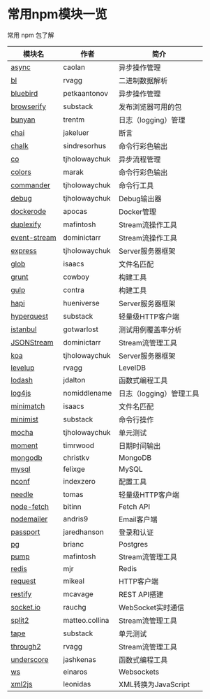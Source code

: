 # 常用npm模块一览

常用 npm 包了解

| **模块名**                                                 | **作者**       | **简介**                |
| ---------------------------------------------------------- | -------------- | ----------------------- |
| [async](https://www.npmjs.com/package/async)               | caolan         | 异步操作管理            |
| [bl](https://www.npmjs.com/package/bl)                     | rvagg          | 二进制数据解析          |
| [bluebird](https://www.npmjs.com/package/bluebird)         | petkaantonov   | 异步操作管理            |
| [browserify](https://www.npmjs.com/package/browserify)     | substack       | 发布浏览器可用的包      |
| [bunyan](https://www.npmjs.com/package/bunyan)             | trentm         | 日志（logging）管理     |
| [chai](https://www.npmjs.com/package/chai)                 | jakeluer       | 断言                    |
| [chalk](https://www.npmjs.com/package/chalk)               | sindresorhus   | 命令行彩色输出          |
| [co](https://www.npmjs.com/package/co)                     | tjholowaychuk  | 异步流程管理            |
| [colors](https://www.npmjs.com/package/colors)             | marak          | 命令行彩色输出          |
| [commander](https://www.npmjs.com/package/commander)       | tjholowaychuk  | 命令行工具              |
| [debug](https://www.npmjs.com/package/debug)               | tjholowaychuk  | Debug输出器             |
| [dockerode](https://www.npmjs.com/package/dockerode)       | apocas         | Docker管理              |
| [duplexify](https://www.npmjs.com/package/duplexify)       | mafintosh      | Stream流操作工具        |
| [event-stream](https://www.npmjs.com/package/event-stream) | dominictarr    | Stream流操作工具        |
| [express](https://www.npmjs.com/package/express)           | tjholowaychuk  | Server服务器框架        |
| [glob](https://www.npmjs.com/package/glob)                 | isaacs         | 文件名匹配              |
| [grunt](https://www.npmjs.com/package/grunt)               | cowboy         | 构建工具                |
| [gulp](https://www.npmjs.com/package/gulp)                 | contra         | 构建工具                |
| [hapi](https://www.npmjs.com/package/hapi)                 | hueniverse     | Server服务器框架        |
| [hyperquest](https://www.npmjs.com/package/hyperquest)     | substack       | 轻量级HTTP客户端        |
| [istanbul](https://www.npmjs.com/package/istanbul)         | gotwarlost     | 测试用例覆盖率分析      |
| [JSONStream](https://www.npmjs.com/package/JSONStream)     | dominictarr    | Stream流管理工具        |
| [koa](https://www.npmjs.com/package/koa)                   | tjholowaychuk  | Server服务器框架        |
| [levelup](https://www.npmjs.com/package/levelup)           | rvagg          | LevelDB                 |
| [lodash](https://www.npmjs.com/package/lodash)             | jdalton        | 函数式编程工具          |
| [log4js](https://www.npmjs.com/package/log4js)             | nomiddlename   | 日志（logging）管理工具 |
| [minimatch](https://www.npmjs.com/package/minimatch)       | isaacs         | 文件名匹配              |
| [minimist](https://www.npmjs.com/package/minimist)         | substack       | 命令行操作              |
| [mocha](https://www.npmjs.com/package/mocha)               | tjholowaychuk  | 单元测试                |
| [moment](https://www.npmjs.com/package/moment)             | timrwood       | 日期时间输出            |
| [mongodb](https://www.npmjs.com/package/mongodb)           | christkv       | MongoDB                 |
| [mysql](https://www.npmjs.com/package/mysql)               | felixge        | MySQL                   |
| [nconf](https://www.npmjs.com/package/nconf)               | indexzero      | 配置工具                |
| [needle](https://www.npmjs.com/package/needle)             | tomas          | 轻量级HTTP客户端        |
| [node-fetch](https://www.npmjs.com/package/node-fetch)     | bitinn         | Fetch API               |
| [nodemailer](https://www.npmjs.com/package/nodemailer)     | andris9        | Email客户端             |
| [passport](https://www.npmjs.com/package/passport)         | jaredhanson    | 登录和认证              |
| [pg](https://www.npmjs.com/package/pg)                     | brianc         | Postgres                |
| [pump](https://www.npmjs.com/package/pump)                 | mafintosh      | Stream流管理工具        |
| [redis](https://www.npmjs.com/package/redis)               | mjr            | Redis                   |
| [request](https://www.npmjs.com/package/request)           | mikeal         | HTTP客户端              |
| [restify](https://www.npmjs.com/package/restify)           | mcavage        | REST API搭建            |
| [socket.io](https://www.npmjs.com/package/socket.io)       | rauchg         | WebSocket实时通信       |
| [split2](https://www.npmjs.com/package/split2)             | matteo.collina | Stream流管理工具        |
| [tape](https://www.npmjs.com/package/tape)                 | substack       | 单元测试                |
| [through2](https://www.npmjs.com/package/through2)         | rvagg          | Stream流管理工具        |
| [underscore](https://www.npmjs.com/package/underscore)     | jashkenas      | 函数式编程工具          |
| [ws](https://www.npmjs.com/package/ws)                     | einaros        | Websockets              |
| [xml2js](https://www.npmjs.com/package/xml2js)             | leonidas       | XML转换为JavaScript     |